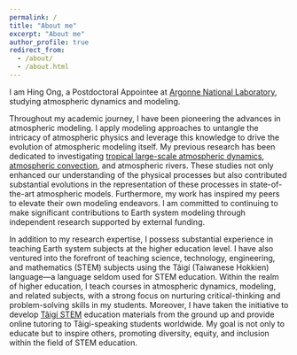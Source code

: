 ```yaml
---
permalink: /
title: "About me"
excerpt: "About me"
author_profile: true
redirect_from: 
  - /about/
  - /about.html
---
```


I am Hing Ong, a Postdoctoral Appointee at [Argonne National Laboratory](https://www.anl.gov/), studying atmospheric dynamics and modeling.

Throughout my academic journey, I have been pioneering the advances in atmospheric modeling. I apply modeling approaches to untangle the intricacy of atmospheric physics and leverage this knowledge to drive the evolution of atmospheric modeling itself. My previous research has been dedicated to investigating [tropical large-scale atmospheric dynamics](https://hingong.github.io/portfolio/portfolio-1/), [atmospheric convection](https://hingong.github.io/portfolio/portfolio-2/), and atmospheric rivers. These studies not only enhanced our understanding of the physical processes but also contributed substantial evolutions in the representation of these processes in state-of-the-art atmospheric models. Furthermore, my work has inspired my peers to elevate their own modeling endeavors. I am committed to continuing to make significant contributions to Earth system modeling through independent research supported by external funding.

In addition to my research expertise, I possess substantial experience in teaching Earth system subjects at the higher education level. I have also ventured into the forefront of teaching science, technology, engineering, and mathematics (STEM) subjects using the Tâigí (Taiwanese Hokkien) language—a language seldom used for STEM education. Within the realm of higher education, I teach courses in atmospheric dynamics, modeling, and related subjects, with a strong focus on nurturing critical-thinking and problem-solving skills in my students. Moreover, I have taken the initiative to develop [Tâigí STEM](https://www.facebook.com/profile.php?id=100093530741823) education materials from the ground up and provide online tutoring to Tâigí-speaking students worldwide. My goal is not only to educate but to inspire others, promoting diversity, equity, and inclusion within the field of STEM education.
